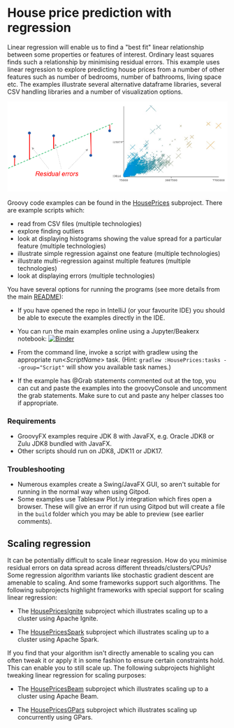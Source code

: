 <!--
SPDX-License-Identifier: Apache-2.0

Licensed under the Apache License, Version 2.0 (the "License");
you may not use this file except in compliance with the License.
You may obtain a copy of the License at

    https://www.apache.org/licenses/LICENSE-2.0

Unless required by applicable law or agreed to in writing, software
distributed under the License is distributed on an "AS IS" BASIS,
WITHOUT WARRANTIES OR CONDITIONS OF ANY KIND, either express or implied.
See the License for the specific language governing permissions and
limitations under the License.
-->

# House price prediction with regression

Linear regression will enable us to find a "best fit" linear relationship between
some properties or features of interest.
Ordinary least squares finds such a relationship by minimising residual errors.
This example uses linear regression to explore predicting house prices from a number
of other features such as number of bedrooms, number of bathrooms, living space etc.
The examples illustrate several alternative dataframe libraries,
several CSV handling libraries and a number of visualization options.

![linear regression house prices](../../docs/images/houses.png)

Groovy code examples can be found in the [HousePrices](subprojects/HousePrices/src/main/groovy) subproject.
There are example scripts which:
* read from CSV files (multiple technologies)
* explore finding outliers
* look at displaying histograms showing the value spread for a particular feature (multiple technologies)
* illustrate simple regression against one feature (multiple technologies)
* illustrate multi-regression against multiple features (multiple technologies)
* look at displaying errors (multiple technologies)

You have several options for running the programs (see more details from the main [README](../../README.md#running-the-examples)):

* If you have opened the repo in IntelliJ (or your favourite IDE) you should be able to execute the examples directly in the IDE.

* You can run the main examples online using a Jupyter/Beakerx notebook:
[![Binder](https://mybinder.org/badge_logo.svg)](https://mybinder.org/v2/gh/paulk-asert/groovy-data-science/master?filepath=subprojects%2FHousePrices%2Fsrc%2Fmain%2Fnotebook%2FHousePrices.ipynb)

* From the command line, invoke a script with gradlew using the appropriate run&lt;_ScriptName_&gt; task.
  (Hint: `gradlew :HousePrices:tasks --group="Script"` will show you available task names.)
* If the example has @Grab statements commented out at the top, you can cut and paste the examples into the groovyConsole
and uncomment the grab statements. Make sure to cut and paste any helper classes too if appropriate.

### Requirements

* GroovyFX examples require JDK 8 with JavaFX, e.g.&nbsp;Oracle JDK8 or Zulu JDK8 bundled with JavaFX.
* Other scripts should run on JDK8, JDK11 or JDK17.

### Troubleshooting

* Numerous examples create a Swing/JavaFX GUI, so aren't suitable for running in the normal way when using Gitpod.
* Some examples use Tablesaw Plot.ly integration which fires open a browser. These will give an error if run
  using Gitpod but will create a file in the `build` folder which you may be able to preview (see earlier comments).

## Scaling regression

It can be potentially difficult to scale linear regression.
How do you minimise residual errors on data spread across different
threads/clusters/CPUs?
Some regression algorithm variants like stochastic gradient descent are amenable to scaling.
And some frameworks support such algorithms. The following subprojects highlight frameworks
with special support for scaling linear regression:

* The [HousePricesIgnite](subprojects/HousePricesIgnite/src/main/groovy) subproject which illustrates scaling up to a cluster using Apache Ignite.

* The [HousePricesSpark](subprojects/HousePricesSpark/src/main/groovy) subproject which illustrates scaling up to a cluster using Apache Spark.

If you find that your algorithm isn't directly amenable to scaling
you can often tweak it or apply it in some fashion to ensure certain
constraints hold. This can enable you to still scale up.
The following subprojects highlight tweaking linear regression
for scaling purposes:

* The [HousePricesBeam](subprojects/HousePricesBeam/src/main/groovy) subproject which illustrates scaling up to a cluster using Apache Beam.

* The [HousePricesGPars](subprojects/HousePricesGPars/src/main/groovy) subproject which illustrates scaling up concurrently using GPars.
